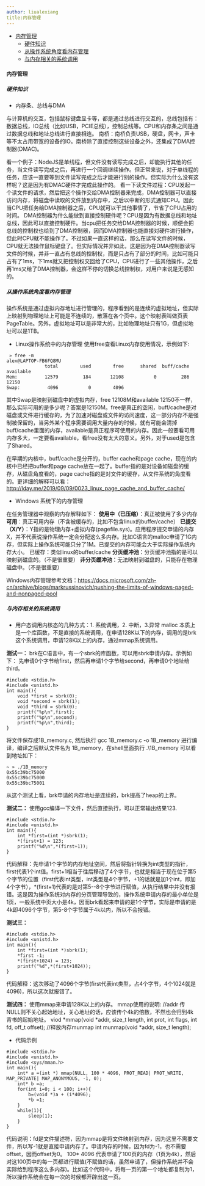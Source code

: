 ```yaml
---
author: liualexiang
title:内存管理
---
```

- [内存管理](#内存管理)
  - [硬件知识](#硬件知识)
  - [从操作系统角度看内存管理](#从操作系统角度看内存管理)
  - [与内存相关的系统调用](#与内存相关的系统调用)
#### 内存管理

##### 硬件知识

* 内存条、总线与DMA

与计算机的交互，包括鼠标键盘显卡等，都是通过总线进行交互的，总线包括有：数据总线，IO总线（比如USB，PCIE总线），控制总线等。CPU和内存条之间是通过数据总线和地址总线进行直接相连。
南桥：南桥负责USB，硬盘，网卡，声卡等不太占用带宽的设备的IO。南桥除了直接控制这些设备之外，还集成了DMA控制器(DMAC)。

看一个例子：NodeJS是单线程，但文件没有读写完成之后，却能执行其他的任务，当文件读写完成之后，再进行一个回调继续操作。但正常来说，对于单线程的任务，应该一直要等到文件读写完成之后才能进行别的操作。但实际为什么没有这样呢？这是因为有DMAC硬件才完成此操作的。
看一下读文件过程：CPU发起一个读文件的请求，然后把这个操作交给DMA控制器来完成，DMA控制器可以直接访问内存，将磁盘中读取的文件放到内存中，之后以中断的形式通知CPU。因此当CPU把任务给DMA控制器之后，CPU就可以干其他事情了，节省了CPU占用的时间。
DMA控制器为什么能做到直接控制硬件呢？CPU是因为有数据总线和地址总线，因此可以直接控制硬件。当cpu把任务交给DMA控制器的时候，顺便会把总线的控制权也给到了DMA控制器，因而DMA控制器也能直接对硬件进行操作，但此时CPU就不能操作了。不过如果一直这样的话，那么在读写文件的时候，CPU就无法操作鼠标键盘了。但实际情况并非如此，这是因为在DMA控制器读写文件的时候，并非一直占有总线的控制权，而是只占有了部分的时间，比如可能只占有了1ms，下1ms就又把控制权交回给了CPU，CPU进行了一些其他操作，之后再1ms又给了DMA控制器，会这样不停的切换总线控制权，对用户来说是无感知的。

##### 从操作系统角度看内存管理

操作系统是通过虚拟内存地址进行管理的，程序看到的是连续的虚拟地址，但实际上映射到物理地址上可能是不连续的，散落在各个页中。这个映射表叫做页表 PageTable。另外，虚拟地址可以是非常大的，比如物理地址只有1G，但虚拟地址可以是1TB。

* Linux操作系统中的内存管理
使用free查看Linux内存使用情况，示例如下:

```
 » free -m                                                                alex@LAPTOP-FB6FQ8MU
              total        used        free      shared  buff/cache   available
Mem:          12579         184       12108           0         286       12150
Swap:          4096           0        4096
```

其中Swap是映射到磁盘中的虚拟内存，free 12108M和available 12150不一样，那么实际可用的是多少呢？答案是12150M。free是真正的空闲，buff/cache是对磁盘或文件进行缓存的，为了加速对磁盘或文件的访问速度，这一部分内存不是强制被保留的，当另外某个程序需要调用大量内存的时候，就有可能会清掉buff/cache里面的内存，available是真正程序可使用的内存。因此一般要看可用内存多大，一定要看available，看free没有太大的意义。另外，对于used是包含了Shared。

在早期的内核中，buff/cache是分开的，buffer cache和page cache，现在的内核中已经把buffer和page cache放在一起了。buffer指的是对设备如磁盘的缓存，从磁盘角度看的，page cache指的是对文件的缓存，从文件系统的角度看的。更详细的解释可以看：http://lday.me/2019/09/09/0023_linux_page_cache_and_buffer_cache/

* Windows 系统下的内存管理

在任务管理器中观察的内存解释如下：
**使用中（已压缩）**：真正被使用了多少内存
**可用**：真正可用内存（不含被缓存的，比如不包含linux的buffer/cache）
**已提交（X/Y）**：Y指的是物理内存+虚拟内存(pagefile.sys)。应用程序提交申请的内存X，并不代表说操作系统一定会分配这么多内存。比如C语言的malloc申请了1G内存，但实际上操作系统可能只分了1M。已提交的内存可能会大于实际操作系统内存大小。
已缓存：类似linux的buffer/cache
**分页缓冲池**：分页缓冲池指的是可以映射到磁盘的。（不是很重要）
**非分页缓冲池**：无法映射到磁盘的，只能存在物理磁盘中。（不是很重要）

Windows内存管理参考文档：https://docs.microsoft.com/zh-cn/archive/blogs/markrussinovich/pushing-the-limits-of-windows-paged-and-nonpaged-pool


##### 与内存相关的系统调用

* 用户态调用内核态的几种方式：1. 系统调用，2. 中断，3.异常
malloc 本质上是一个库函数，不是直接的系统调用，在申请128K以下的内存，调用的是brk这个系统调用，申请128K以上的内存，通过mmap系统调用。

**测试一：**
brk在C语言中，有一个sbrk的库函数，可以用sbrk申请内存。示例如下：
先申请0个字节给first，然后再申请1个字节给second，再申请0个地址给third。
```
#include <stdio.h>
#include <unistd.h>
int main(){
    void *first = sbrk(0);
    void *second = sbrk(1);
    void *third = sbrk(0);
    printf("%p\n",first);
    printf("%p\n",second);
    printf("%p\n",third);
}
```
将文件保存成1B_memory.c, 然后执行  gcc 1B_memory.c -o 1B_memory 进行编译，编译之后默认文件名为 1B_memory，在shell里面执行 .\1B_memory 可以看到地址如下：
```
~ » ./1B_memory
0x55c39bc75000
0x55c39bc75000
0x55c39bc75001
```
从这个测试上看，brk申请的内存地址是连续的，brk提高了heap的上界。

**测试二：**
使用gcc编译一下文件，然后直接执行，可以正常输出结果123.
```
#include <stdio.h>
#include <unistd.h>
int main(){
    int *first=(int *)sbrk(1);
    *(first+1) = 123;
    printf("%d\n",*(first+1));
}
```
代码解释：先申请1个字节的内存地址空间，然后将指针转换为int类型的指针，first代表1个int值。first+1相当于往后移动了4个字节，也就是相当于现在位于第5个字节的位置（first代表int类型，int类型是4个字节，+1的话就是加1个int，即加4个字节），*(first+1)代表的是对第5--8个字节进行赋值，从执行结果中并没有报错。这是因为操作系统对内存的分页管理导致的，操作系统申请内存的最小单位是1页，一般系统中页大小是4k，因而brk看起来申请的是1个字节，实际是申请的是4k即4096个字节，第5-8个字节属于4k以内，所以不会报错。

**测试三：**
```
#include <stdio.h>
#include <unistd.h>
int main(){
    int *first=(int *)sbrk(1);
    *first -1;
    *(first+1024) = 123;
    printf("%d",*(first+1024));
}
```
代码解释：这次移动了4096个字节(first代表int类型，占4个字节，4个1024就是4096)，所以这次就报错了。

**测试四：**
使用mmap来申请128K以上的内存。
mmap使用的说明:
//addr 传NULL则不关心起始地址，关心地址的话，应该传个4k的倍数，不然也会归到4k背书的起始地址。
viod *mmap(void *addr, size_t length, int prot, int flags, int fd, off_t offset);
//释放内存munmap
int munmap(void *addr, size_t length);

* 代码示例
```
#include <stdio.h>
#include <unistd.h>
#include <sys/mman.h>
int main(){
    int* a =(int *) mmap(NULL, 100 * 4096, PROT_READ| PROT_WRITE, MAP_PRIVATE| MAP_ANONYMOUS, -1, 0);
    int* b =a;
    for(int i=0; i < 100; i++){
        b=(void *)a + (i*4096);
        *b =1;
    }
    while(1){
        sleep(1);
    }
}
```
代码说明：fd是文件描述符，因为mmap是将文件映射到内存，因为这里不需要文件，所以写-1就是直接申请内存了。申请内存的时候，因为fd为-1，也不需要offset，因而offset为0。 100* 4096 代表申请了100页的内存（1页为4k），然后对这100页中的每一页都进行赋值(不赋值的话，虽然申请了，但操作系统并不会实际给到程序这么多内存)。比如这个代码中，将每一页的第一个地址都复制为1，所以操作系统会在每一次的时候都开辟出这一页。
